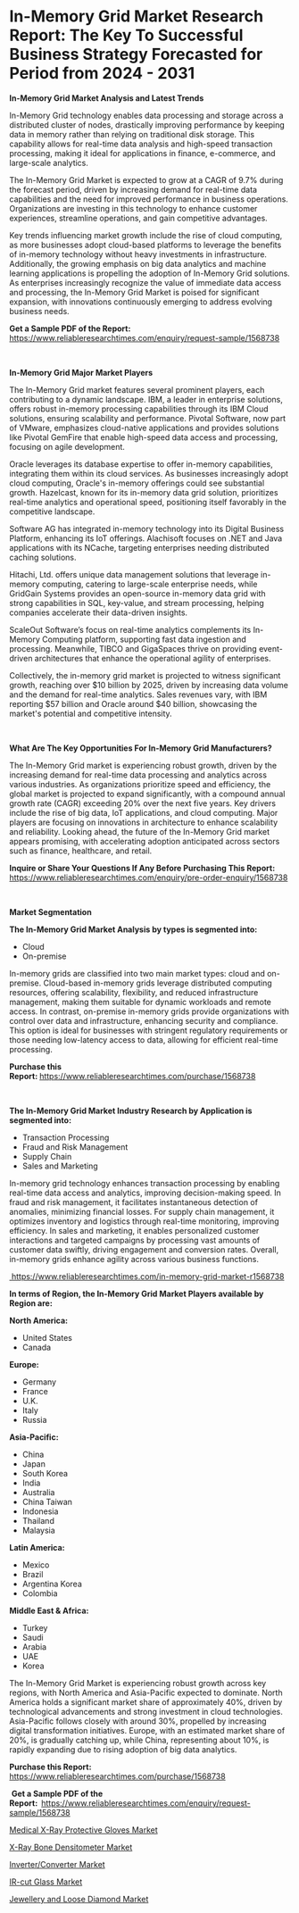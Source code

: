 <p><h1>In-Memory Grid Market Research Report: The Key To Successful Business Strategy Forecasted for Period from 2024 - 2031</h1></p><p><strong>In-Memory Grid Market Analysis and Latest Trends</strong></p>
<p><p>In-Memory Grid technology enables data processing and storage across a distributed cluster of nodes, drastically improving performance by keeping data in memory rather than relying on traditional disk storage. This capability allows for real-time data analysis and high-speed transaction processing, making it ideal for applications in finance, e-commerce, and large-scale analytics.</p><p>The In-Memory Grid Market is expected to grow at a CAGR of 9.7% during the forecast period, driven by increasing demand for real-time data capabilities and the need for improved performance in business operations. Organizations are investing in this technology to enhance customer experiences, streamline operations, and gain competitive advantages. </p><p>Key trends influencing market growth include the rise of cloud computing, as more businesses adopt cloud-based platforms to leverage the benefits of in-memory technology without heavy investments in infrastructure. Additionally, the growing emphasis on big data analytics and machine learning applications is propelling the adoption of In-Memory Grid solutions. As enterprises increasingly recognize the value of immediate data access and processing, the In-Memory Grid Market is poised for significant expansion, with innovations continuously emerging to address evolving business needs.</p></p>
<p><strong>Get a Sample PDF of the Report:&nbsp;</strong> <a href="https://www.reliableresearchtimes.com/enquiry/request-sample/1568738?utm_campaign=1598&utm_medium=2&utm_source=Github&utm_content=ia&utm_term=14102024&utm_id=in-memory-grid">https://www.reliableresearchtimes.com/enquiry/request-sample/1568738</a></p>
<p>&nbsp;</p>
<p><strong>In-Memory Grid Major Market Players</strong></p>
<p><p>The In-Memory Grid market features several prominent players, each contributing to a dynamic landscape. IBM, a leader in enterprise solutions, offers robust in-memory processing capabilities through its IBM Cloud solutions, ensuring scalability and performance. Pivotal Software, now part of VMware, emphasizes cloud-native applications and provides solutions like Pivotal GemFire that enable high-speed data access and processing, focusing on agile development.</p><p>Oracle leverages its database expertise to offer in-memory capabilities, integrating them within its cloud services. As businesses increasingly adopt cloud computing, Oracle's in-memory offerings could see substantial growth. Hazelcast, known for its in-memory data grid solution, prioritizes real-time analytics and operational speed, positioning itself favorably in the competitive landscape.</p><p>Software AG has integrated in-memory technology into its Digital Business Platform, enhancing its IoT offerings. Alachisoft focuses on .NET and Java applications with its NCache, targeting enterprises needing distributed caching solutions.</p><p>Hitachi, Ltd. offers unique data management solutions that leverage in-memory computing, catering to large-scale enterprise needs, while GridGain Systems provides an open-source in-memory data grid with strong capabilities in SQL, key-value, and stream processing, helping companies accelerate their data-driven insights.</p><p>ScaleOut Software’s focus on real-time analytics complements its In-Memory Computing platform, supporting fast data ingestion and processing. Meanwhile, TIBCO and GigaSpaces thrive on providing event-driven architectures that enhance the operational agility of enterprises.</p><p>Collectively, the in-memory grid market is projected to witness significant growth, reaching over $10 billion by 2025, driven by increasing data volume and the demand for real-time analytics. Sales revenues vary, with IBM reporting $57 billion and Oracle around $40 billion, showcasing the market's potential and competitive intensity.</p></p>
<p>&nbsp;</p>
<p><strong>What Are The Key Opportunities For In-Memory Grid Manufacturers?</strong></p>
<p><p>The In-Memory Grid market is experiencing robust growth, driven by the increasing demand for real-time data processing and analytics across various industries. As organizations prioritize speed and efficiency, the global market is projected to expand significantly, with a compound annual growth rate (CAGR) exceeding 20% over the next five years. Key drivers include the rise of big data, IoT applications, and cloud computing. Major players are focusing on innovations in architecture to enhance scalability and reliability. Looking ahead, the future of the In-Memory Grid market appears promising, with accelerating adoption anticipated across sectors such as finance, healthcare, and retail.</p></p>
<p><strong>Inquire or Share Your Questions If Any Before Purchasing This Report:</strong> <a href="https://www.reliableresearchtimes.com/enquiry/pre-order-enquiry/1568738?utm_campaign=1598&utm_medium=2&utm_source=Github&utm_content=ia&utm_term=14102024&utm_id=in-memory-grid">https://www.reliableresearchtimes.com/enquiry/pre-order-enquiry/1568738</a></p>
<p>&nbsp;</p>
<p><strong>Market Segmentation</strong></p>
<p><strong>The In-Memory Grid Market Analysis by types is segmented into:</strong></p>
<p><ul><li>Cloud</li><li>On-premise</li></ul></p>
<p><p>In-memory grids are classified into two main market types: cloud and on-premise. Cloud-based in-memory grids leverage distributed computing resources, offering scalability, flexibility, and reduced infrastructure management, making them suitable for dynamic workloads and remote access. In contrast, on-premise in-memory grids provide organizations with control over data and infrastructure, enhancing security and compliance. This option is ideal for businesses with stringent regulatory requirements or those needing low-latency access to data, allowing for efficient real-time processing.</p></p>
<p><strong>Purchase this Report:&nbsp;</strong><a href="https://www.reliableresearchtimes.com/purchase/1568738?utm_campaign=1598&utm_medium=2&utm_source=Github&utm_content=ia&utm_term=14102024&utm_id=in-memory-grid">https://www.reliableresearchtimes.com/purchase/1568738</a></p>
<p>&nbsp;</p>
<p><strong>The In-Memory Grid Market Industry Research by Application is segmented into:</strong></p>
<p><ul><li>Transaction Processing</li><li>Fraud and Risk Management</li><li>Supply Chain</li><li>Sales and Marketing</li></ul></p>
<p><p>In-memory grid technology enhances transaction processing by enabling real-time data access and analytics, improving decision-making speed. In fraud and risk management, it facilitates instantaneous detection of anomalies, minimizing financial losses. For supply chain management, it optimizes inventory and logistics through real-time monitoring, improving efficiency. In sales and marketing, it enables personalized customer interactions and targeted campaigns by processing vast amounts of customer data swiftly, driving engagement and conversion rates. Overall, in-memory grids enhance agility across various business functions.</p></p>
<p><a href="https://www.reliableresearchtimes.com/in-memory-grid-market-r1568738?utm_campaign=1598&utm_medium=2&utm_source=Github&utm_content=ia&utm_term=14102024&utm_id=in-memory-grid">&nbsp;https://www.reliableresearchtimes.com/in-memory-grid-market-r1568738</a></p>
<p><strong>In terms of Region, the In-Memory Grid Market Players available by Region are:</strong></p>
<p>
    <p> <strong> North America: </strong>
        <ul>
            <li>United States</li>
            <li>Canada</li>
        </ul>
        </p> 
    <p> <strong> Europe: </strong>
        <ul>
            <li>Germany</li>
            <li>France</li>
            <li>U.K.</li>
            <li>Italy</li>
            <li>Russia</li>
        </ul>
        </p> 
    <p> <strong> Asia-Pacific: </strong>
        <ul>
            <li>China</li>
            <li>Japan</li>
            <li>South Korea</li>
            <li>India</li>
            <li>Australia</li>
            <li>China Taiwan</li>
            <li>Indonesia</li>
            <li>Thailand</li>
            <li>Malaysia</li>
        </ul>
        </p> 
    <p> <strong> Latin America: </strong>
        <ul>
            <li>Mexico</li>
            <li>Brazil</li>
            <li>Argentina Korea</li>
            <li>Colombia</li>
        </ul>
        </p> 
    <p> <strong> Middle East & Africa: </strong>
        <ul>
            <li>Turkey</li>
            <li>Saudi</li>
            <li>Arabia</li>
            <li>UAE</li>
            <li>Korea</li>
        </ul>
    </p>
    </p>
<p><p>The In-Memory Grid Market is experiencing robust growth across key regions, with North America and Asia-Pacific expected to dominate. North America holds a significant market share of approximately 40%, driven by technological advancements and strong investment in cloud technologies. Asia-Pacific follows closely with around 30%, propelled by increasing digital transformation initiatives. Europe, with an estimated market share of 20%, is gradually catching up, while China, representing about 10%, is rapidly expanding due to rising adoption of big data analytics.</p></p>
<p><strong>Purchase this Report: </strong><a href="https://www.reliableresearchtimes.com/purchase/1568738?utm_campaign=1598&utm_medium=2&utm_source=Github&utm_content=ia&utm_term=14102024&utm_id=in-memory-grid">https://www.reliableresearchtimes.com/purchase/1568738</a></p>
<p>&nbsp;<strong>Get a Sample PDF of the Report:&nbsp;&nbsp;</strong><a href="https://www.reliableresearchtimes.com/enquiry/request-sample/1568738?utm_campaign=1598&utm_medium=2&utm_source=Github&utm_content=ia&utm_term=14102024&utm_id=in-memory-grid">https://www.reliableresearchtimes.com/enquiry/request-sample/1568738</a></p>
<p><strong></strong></p>
<p><p><a href="https://www.linkedin.com/pulse/global-medical-x-ray-protective-gloves-market-size-trends-svlqe?utm_campaign=1598&utm_medium=2&utm_source=Github&utm_content=ia&utm_term=14102024&utm_id=in-memory-grid">Medical X-Ray Protective Gloves Market</a></p><p><a href="https://www.linkedin.com/pulse/x-ray-bone-densitometer-mosaic-piecing-together-global-sb2dc?trk=public_post_embed_feed-article-content&utm_campaign=1598&utm_medium=2&utm_source=Github&utm_content=ia&utm_term=14102024&utm_id=in-memory-grid">X-Ray Bone Densitometer Market</a></p><p><a href="https://www.linkedin.com/pulse/global-inverterconverter-market-opportunities-challenges2024-0stoc?trk=public_post_embed_feed-article-content&utm_campaign=1598&utm_medium=2&utm_source=Github&utm_content=ia&utm_term=14102024&utm_id=in-memory-grid">Inverter/Converter Market</a></p><p><a href="https://www.linkedin.com/pulse/ir-cut-glass-market-refracting-trends-consumer-behaviors-2024-2031-1e0ke?trk=public_post_embed_feed-article-content&utm_campaign=1598&utm_medium=2&utm_source=Github&utm_content=ia&utm_term=14102024&utm_id=in-memory-grid">IR-cut Glass Market</a></p><p><a href="https://www.linkedin.com/pulse/jewellery-loose-diamond-market-size-share-analysis-growth-trends-weooe?trk=public_post_embed_feed-article-content&utm_campaign=1598&utm_medium=2&utm_source=Github&utm_content=ia&utm_term=14102024&utm_id=in-memory-grid">Jewellery and Loose Diamond Market</a></p></p>
